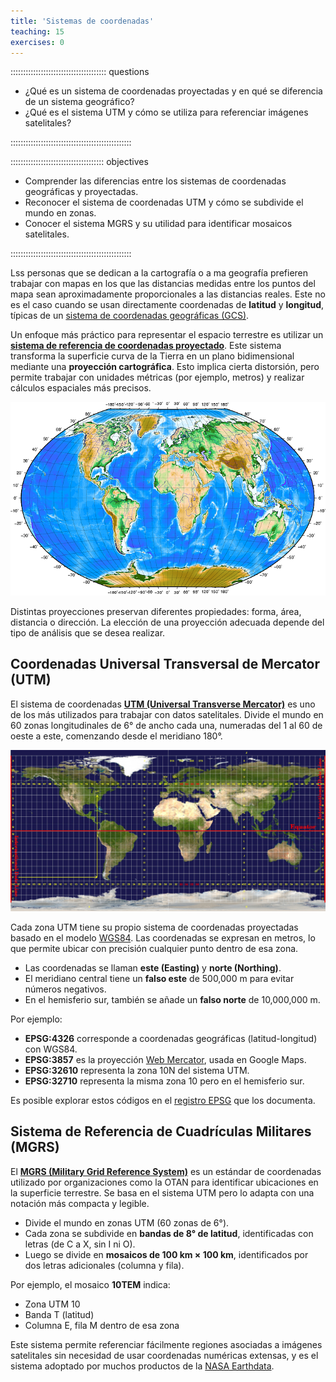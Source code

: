 ```yaml
---
title: 'Sistemas de coordenadas'
teaching: 15
exercises: 0
---
```


:::::::::::::::::::::::::::::::::::::: questions

- ¿Qué es un sistema de coordenadas proyectadas y en qué se diferencia de un sistema geográfico?
- ¿Qué es el sistema UTM y cómo se utiliza para referenciar imágenes satelitales?

::::::::::::::::::::::::::::::::::::::::::::::::

::::::::::::::::::::::::::::::::::::: objectives

- Comprender las diferencias entre los sistemas de coordenadas geográficas y proyectadas.
- Reconocer el sistema de coordenadas UTM y cómo se subdivide el mundo en zonas.
- Conocer el sistema MGRS y su utilidad para identificar mosaicos satelitales.

::::::::::::::::::::::::::::::::::::::::::::::::



Lss personas que se dedican a la cartografía o a ma geografía prefieren trabajar con mapas en los que las distancias medidas entre los puntos del mapa sean aproximadamente proporcionales a las distancias reales. Este no es el caso cuando se usan directamente coordenadas de **latitud** y **longitud**, típicas de un [sistema de coordenadas geográficas (GCS)](https://es.wikipedia.org/wiki/Sistema_de_referencia_geod%C3%A9sico).

Un enfoque más práctico para representar el espacio terrestre es utilizar un [**sistema de referencia de coordenadas proyectado**](https://es.wikipedia.org/wiki/Proyecci%C3%B3n_cartogr%C3%A1fica). Este sistema transforma la superficie curva de la Tierra en un plano bidimensional mediante una **proyección cartográfica**. Esto implica cierta distorsión, pero permite trabajar con unidades métricas (por ejemplo, metros) y realizar cálculos espaciales más precisos.

![](fig/geographic_crs.png)

Distintas proyecciones preservan diferentes propiedades: forma, área, distancia o dirección. La elección de una proyección adecuada depende del tipo de análisis que se desea realizar.



## Coordenadas Universal Transversal de Mercator (UTM)

El sistema de coordenadas [**UTM (Universal Transverse Mercator)**](https://es.wikipedia.org/wiki/Sistema_de_coordenadas_universal_transversal_de_Mercator) es uno de los más utilizados para trabajar con datos satelitales. Divide el mundo en 60 zonas longitudinales de 6° de ancho cada una, numeradas del 1 al 60 de oeste a este, comenzando desde el meridiano 180°.

![](fig/utm_zones.png)

Cada zona UTM tiene su propio sistema de coordenadas proyectadas basado en el modelo [WGS84](https://es.wikipedia.org/wiki/WGS84). Las coordenadas se expresan en metros, lo que permite ubicar con precisión cualquier punto dentro de esa zona.

- Las coordenadas se llaman **este (Easting)** y **norte (Northing)**.
- El meridiano central tiene un **falso este** de 500,000 m para evitar números negativos.
- En el hemisferio sur, también se añade un **falso norte** de 10,000,000 m.

Por ejemplo:
- **EPSG:4326** corresponde a coordenadas geográficas (latitud-longitud) con WGS84.
- **EPSG:3857** es la proyección [Web Mercator](https://en.wikipedia.org/wiki/Web_Mercator_projection), usada en Google Maps.
- **EPSG:32610** representa la zona 10N del sistema UTM.
- **EPSG:32710** representa la misma zona 10 pero en el hemisferio sur.

Es posible explorar estos códigos en el [registro EPSG](https://epsg.io/) que los documenta.


## Sistema de Referencia de Cuadrículas Militares (MGRS)

El [**MGRS (Military Grid Reference System)**](https://en.wikipedia.org/wiki/Military_Grid_Reference_System) es un estándar de coordenadas utilizado por organizaciones como la OTAN para identificar ubicaciones en la superficie terrestre. Se basa en el sistema UTM pero lo adapta con una notación más compacta y legible.

- Divide el mundo en zonas UTM (60 zonas de 6°).
- Cada zona se subdivide en **bandas de 8° de latitud**, identificadas con letras (de C a X, sin I ni O).
- Luego se divide en **mosaicos de 100 km × 100 km**, identificados por dos letras adicionales (columna y fila).

Por ejemplo, el mosaico **10TEM** indica:
- Zona UTM 10
- Banda T (latitud)
- Columna E, fila M dentro de esa zona

Este sistema permite referenciar fácilmente regiones asociadas a imágenes satelitales sin necesidad de usar coordenadas numéricas extensas, y es el sistema adoptado por muchos productos de la [NASA Earthdata](https://www.earthdata.nasa.gov/).


